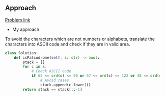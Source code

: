 ## Approach

[Problem link](https://leetcode.com/problems/valid-palindrome/)

- My approach

To avoid the characters which are not numbers or alphabets, translate the characters into ASCII code and check if they are in valid area.

```python
class Solution:
    def isPalindrome(self, s: str) -> bool:
        stack = []
        for c in s:
            # Check ASCII code
            if 65 <= ord(c) <= 90 or 97 <= ord(c) <= 122 or 48 <= ord(c) <= 57:
                # Avoid cases
                stack.append(c.lower())
        return stack == stack[::-1]
```
